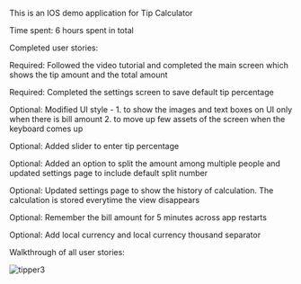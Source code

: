 This is an IOS demo application for Tip Calculator

Time spent: 6 hours spent in total

Completed user stories:

Required: Followed the video tutorial and completed the main screen which shows the tip amount and the total amount

Required: Completed the settings screen to save default tip percentage

Optional: Modified UI style - 1. to show the images and text boxes on UI only when there is bill amount 2. to move up few assets of the screen when the keyboard comes up 

Optional: Added slider to enter tip percentage 

Optional: Added an option to split the amount among multiple people and updated settings page to include default split number

Optional: Updated settings page to show the history of calculation. The calculation is stored everytime the view disappears

Optional: Remember the bill amount for 5 minutes across app restarts

Optional: Add local currency and local currency thousand separator

Walkthrough of all user stories:

![tipper3](https://cloud.githubusercontent.com/assets/7398118/5797463/41434faa-9f6f-11e4-8054-722156dfb9e9.gif)
